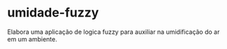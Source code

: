 # umidade-fuzzy
Elabora uma aplicação de logica fuzzy para auxiliar na umidificação do ar em um ambiente.
